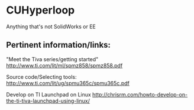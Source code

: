 # CUHyperloop
Anything that's not SolidWorks or EE


## Pertinent information/links:


"Meet the Tiva series/getting started"
http://www.ti.com/lit/ml/spmz858/spmz858.pdf

Source code/Selecting tools:
http://www.ti.com/lit/ug/spmu365c/spmu365c.pdf

Develop on TI Launchpad on Linux
http://chrisrm.com/howto-develop-on-the-ti-tiva-launchpad-using-linux/